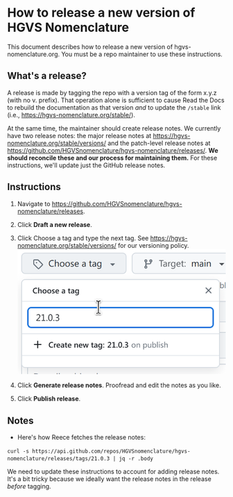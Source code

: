 # How to release a new version of HGVS Nomenclature

This document describes how to release a new version of hgvs-nomenclature.org.  You must be a repo maintainer to use these instructions.

## What's a release?

A release is made by tagging the repo with a version tag of the form x.y.z (with no v. prefix).  That operation alone is sufficient to cause Read the Docs to rebuild the documentation as that version *and* to update the `/stable` link (i.e., https://hgvs-nomenclature.org/stable/).

At the same time, the maintainer should create release notes.  We currently have
two release notes: the major release notes at
https://hgvs-nomenclature.org/stable/versions/ and the patch-level release notes
at https://github.com/HGVSnomenclature/hgvs-nomenclature/releases/. **We should
reconcile these and our process for maintaining them.**  For these instructions,
we'll update just the GitHub release notes.

## Instructions

1. Navigate to https://github.com/HGVSnomenclature/hgvs-nomenclature/releases.

1. Click **Draft a new release**.

1. Click Choose a tag and type the next tag.  See https://hgvs-nomenclature.org/stable/versions/ for our versioning policy.
![Choose tag](images/choose-tag.png)

1. Click **Generate release notes**. Proofread and edit the notes as you like.

1. Click **Publish release**.


## Notes

- Here's how Reece fetches the release notes:

`curl -s https://api.github.com/repos/HGVSnomenclature/hgvs-nomenclature/releases/tags/21.0.3 | jq -r .body`

We need to update these instructions to account for adding release notes. It's a bit tricky because we ideally want the release notes in the release *before* tagging.
